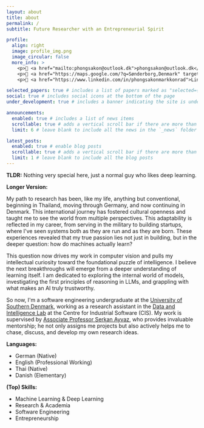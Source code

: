 ```yaml
---
layout: about
title: about
permalink: /
subtitle: Future Researcher with an Entrepreneurial Spirit

profile:
  align: right
  image: profile_img.png
  image_circular: false
  more_info: >
    <p>📧 <a href="mailto:phongsakon@outlook.dk">phongsakon@outlook.dk</a></p>
    <p>📍 <a href="https://maps.google.com/?q=Sønderborg,Denmark" target="_blank">Sønderborg, Region of Southern Denmark, Denmark</a></p>
    <p>🔗 <a href="https://www.linkedin.com/in/phongsakonmarkkonrad">LinkedIn</a></p>

selected_papers: true # includes a list of papers marked as "selected={true}"
social: true # includes social icons at the bottom of the page
under_development: true # includes a banner indicating the site is under development

announcements:
  enabled: true # includes a list of news items
  scrollable: true # adds a vertical scroll bar if there are more than 3 news items
  limit: 6 # leave blank to include all the news in the `_news` folder

latest_posts:
  enabled: true # enable blog posts
  scrollable: true # adds a vertical scroll bar if there are more than 3 new posts items
  limit: 1 # leave blank to include all the blog posts
---
```


**TLDR:** Nothing very special here, just a normal guy who likes deep learning.

**Longer Version:**

My path to research has been, like my life, anything but conventional, beginning in Thailand, moving through Germany, and now continuing in Denmark. This international journey has fostered cultural openness and taught me to see the world from multiple perspectives. This adaptability is reflected in my career, from serving in the military to building startups, where I've seen systems both as they are run and as they are born. These experiences revealed that my true passion lies not just in building, but in the deeper question: how do machines actually learn?

This question now drives my work in computer vision and pulls my intellectual curiosity toward the foundational puzzle of intelligence. I believe the next breakthroughs will emerge from a deeper understanding of learning itself. I am dedicated to exploring the internal world of models, investigating the first principles of reasoning in LLMs, and grappling with what makes an AI truly trustworthy.

So now, I'm a software engineering undergraduate at the [University of Southern Denmark](https://www.sdu.dk/en), working as a research assistant in the [Data and Intelligence Lab](https://www.sdu.dk/en/forskning/cis/laboratories/data-and-intelligence-lab) at the Centre for Industrial Software (CIS). My work is supervised by [Associate Professor Serkan Ayvaz](https://scholar.google.com/citations?user=ihaclQQAAAAJ&hl=en), who provides invaluable mentorship; he not only assigns me projects but also actively helps me to chase, discuss, and develop my own research ideas.

**Languages:**
- German (Native)
- English (Professional Working)
- Thai (Native)
- Danish (Elementary)

**(Top) Skills:**
- Machine Learning & Deep Learning
- Research & Academia
- Software Engineering
- Entrepreneurship